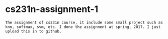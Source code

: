 # cs231n-assignment-1
	The assignment of cs231n course, it include some small project such as knn, softmax, svm, etc. I done the assignment at spring, 2017. I just upload this in to github.
